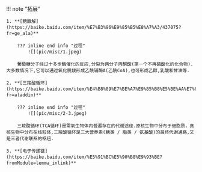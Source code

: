 


!!! note "拓展"

    1. **[糖酵解](https://baike.baidu.com/item/%E7%B3%96%E9%85%B5%E8%A7%A3/437075?fr=ge_ala)**
    
        ??? inline end info "过程"
            ![](pic/misc/1.jpeg)

        葡萄糖分子经过十多步酶催化的反应,分裂为两分子丙酮酸(第一个不再磷酸化的化合物).大多数情况下,它可以通过氧化脱羧形成乙酰辅酶A(乙酰CoA),也可形成乙醇,乳酸和甘油等.

    2. **[三羧酸循环](https://baike.baidu.com/item/%E4%B8%89%E7%BE%A7%E9%85%B8%E5%BE%AA%E7%8E%AF/437762?fr=aladdin)**

        ??? inline end info "过程"
            ![](pic/misc/2-3.jpeg)
        
        三羧酸循环(TCA循环)是需氧生物体内普遍存在的代谢途径.原核生物中分布于细胞质，真核生物中分布在线粒体.三羧酸循环是三大营养素(糖类 / 脂类 / 氨基酸)的最终代谢通路,又是三者代谢联系的枢纽.

    3. **[电子传递链](https://baike.baidu.com/item/%E5%91%BC%E5%90%B8%E9%93%BE?fromModule=lemma_inlink)**